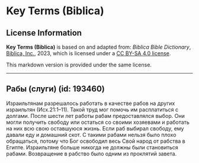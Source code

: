 # Key Terms (Biblica)

## License Information

**Key Terms (Biblica)** is based on and adapted from: _Biblica Bible Dictionary_, [Biblica, Inc.](https://www.biblica.com/), 2023, which is licensed under a [CC BY-SA 4.0 license](https://creativecommons.org/licenses/by-sa/4.0/legalcode.en).

This markdown version is provided under the same license.



--------------------------------

## Рабы (слуги) (id: 193460)

Израильтянам разрешалось работать в качестве рабов на других израильтян (Исх.21:1–11\). Такой труд мог помочь им расплатиться с долгами. После шести лет работы рабам предоставлялся выбор. Они могли получить свободу или остаться со своими хозяевами и работать на них всю свою оставшуюся жизнь. Если раб выбирал свободу, ему давали еду и домашний скот. С такими рабами нельзя было плохо обращаться, потому что Бог освободил весь Свой народ от рабства в Египте. Израильтяне больше никогда не должны были становиться рабами. Возвращение в рабство было одним из проклятий завета.


